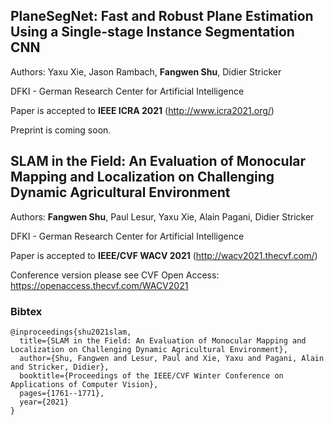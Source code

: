 ## PlaneSegNet: Fast and Robust Plane Estimation Using a Single-stage Instance Segmentation CNN

Authors: Yaxu Xie, Jason Rambach, **Fangwen Shu**, Didier Stricker

DFKI - German Research Center for Artificial Intelligence

Paper is accepted to **IEEE ICRA 2021** (http://www.icra2021.org/)

Preprint is coming soon.

## SLAM in the Field: An Evaluation of Monocular Mapping and Localization on Challenging Dynamic Agricultural Environment

Authors: **Fangwen Shu**, Paul Lesur, Yaxu Xie, Alain Pagani, Didier Stricker

DFKI - German Research Center for Artificial Intelligence

Paper is accepted to **IEEE/CVF WACV 2021** (http://wacv2021.thecvf.com/)

Conference version please see CVF Open Access: https://openaccess.thecvf.com/WACV2021

### Bibtex

```
@inproceedings{shu2021slam,
  title={SLAM in the Field: An Evaluation of Monocular Mapping and Localization on Challenging Dynamic Agricultural Environment},
  author={Shu, Fangwen and Lesur, Paul and Xie, Yaxu and Pagani, Alain and Stricker, Didier},
  booktitle={Proceedings of the IEEE/CVF Winter Conference on Applications of Computer Vision},
  pages={1761--1771},
  year={2021}
}
```
